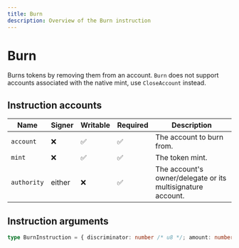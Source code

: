 ```yaml
---
title: Burn
description: Overview of the Burn instruction
---
```


# Burn

Burns tokens by removing them from an account. `Burn` does not support
accounts associated with the native mint, use `CloseAccount` instead.

## Instruction accounts

| Name        | Signer | Writable | Required | Description                                                 |
| ----------- | ------ | -------- | -------- | ----------------------------------------------------------- |
| `account`   | ❌      | ✅        | ✅        | The account to burn from.                                   |
| `mint`      | ❌      | ✅        | ✅        | The token mint.                                             |
| `authority` | either | ❌        | ✅        | The account's owner/delegate or its multisignature account. |

## Instruction arguments

```ts
type BurnInstruction = { discriminator: number /* u8 */; amount: number /* u64 */ }
```